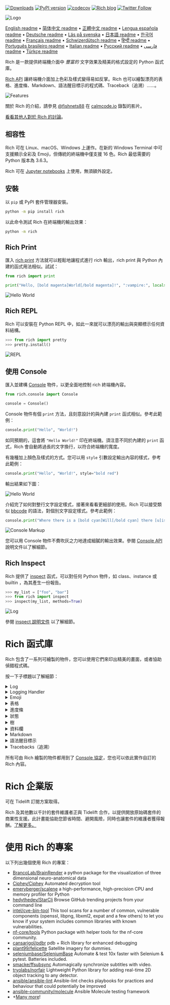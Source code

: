 [![Downloads](https://pepy.tech/badge/rich/month)](https://pepy.tech/project/rich)
[![PyPI version](https://badge.fury.io/py/rich.svg)](https://badge.fury.io/py/rich)
[![codecov](https://codecov.io/gh/Textualize/rich/branch/master/graph/badge.svg)](https://codecov.io/gh/Textualize/rich)
[![Rich blog](https://img.shields.io/badge/blog-rich%20news-yellowgreen)](https://www.willmcgugan.com/tag/rich/)
[![Twitter Follow](https://img.shields.io/twitter/follow/willmcgugan.svg?style=social)](https://twitter.com/willmcgugan)

![Logo](https://github.com/textualize/rich/raw/master/imgs/logo.svg)

[English readme](https://github.com/textualize/rich/blob/master/README.md)
 • [简体中文 readme](https://github.com/textualize/rich/blob/master/README.cn.md)
 • [正體中文 readme](https://github.com/textualize/rich/blob/master/README.zh-tw.md)
 • [Lengua española readme](https://github.com/textualize/rich/blob/master/README.es.md)
 • [Deutsche readme](https://github.com/textualize/rich/blob/master/README.de.md)
 • [Läs på svenska](https://github.com/textualize/rich/blob/master/README.sv.md)
 • [日本語 readme](https://github.com/textualize/rich/blob/master/README.ja.md)
 • [한국어 readme](https://github.com/textualize/rich/blob/master/README.kr.md)
 • [Français readme](https://github.com/textualize/rich/blob/master/README.fr.md)
 • [Schwizerdütsch readme](https://github.com/textualize/rich/blob/master/README.de-ch.md)
 • [हिन्दी readme](https://github.com/textualize/rich/blob/master/README.hi.md)
 • [Português brasileiro readme](https://github.com/textualize/rich/blob/master/README.pt-br.md)
 • [Italian readme](https://github.com/textualize/rich/blob/master/README.it.md)
 • [Русский readme](https://github.com/textualize/rich/blob/master/README.ru.md)
  • [فارسی readme](https://github.com/textualize/rich/blob/master/README.fa.md)
 • [Türkçe readme](https://github.com/textualize/rich/blob/master/README.tr.md)

Rich 是一款提供終端機介面中 _豐富的_ 文字效果及精美的格式設定的 Python 函式庫。

[Rich API](https://rich.readthedocs.io/en/latest/) 讓終端機介面加上色彩及樣式變得易如反掌。Rich 也可以繪製漂亮的表格、進度條、Markdown、語法醒目標示的程式碼、Traceback（追溯）……。

![Features](https://github.com/textualize/rich/raw/master/imgs/features.png)

關於 Rich 的介紹，請參見 [@fishnets88](https://twitter.com/fishnets88) 在 [calmcode.io](https://calmcode.io/rich/introduction.html) 錄製的影片。

[看看其他人對於 Rich 的討論](https://www.willmcgugan.com/blog/pages/post/rich-tweets/)。

## 相容性

Rich 可在 Linux、macOS、Windows 上運作。在新的 Windows Terminal 中可支援顯示全彩及 Emoji，但傳統的終端機中僅支援 16 色。Rich 最低需要的 Python 版本為 3.6.3。

Rich 可在 [Jupyter notebooks](https://jupyter.org/) 上使用，無須額外設定。

## 安裝

以 `pip` 或 PyPI 套件管理器安裝。

```sh
python -m pip install rich
```

以此命令測試 Rich 在終端機的輸出效果：

```sh
python -m rich
```

## Rich Print

匯入 [rich print](https://rich.readthedocs.io/en/latest/introduction.html#quick-start) 方法就可以輕鬆地讓程式進行 rich 輸出，rich print 與 Python 內建的函式用法相似。試試：

```python
from rich import print

print("Hello, [bold magenta]World[/bold magenta]!", ":vampire:", locals())
```

![Hello World](https://github.com/textualize/rich/raw/master/imgs/print.png)

## Rich REPL

Rich 可以安裝在 Python REPL 中，如此一來就可以漂亮的輸出與突顯標示任何資料結構。

```python
>>> from rich import pretty
>>> pretty.install()
```

![REPL](https://github.com/textualize/rich/raw/master/imgs/repl.png)

## 使用 Console

匯入並建構 [Console](https://rich.readthedocs.io/en/latest/reference/console.html#rich.console.Console) 物件，以更全面地控制 rich 終端機內容。

```python
from rich.console import Console

console = Console()
```

Console 物件有個 `print` 方法，且刻意設計的與內建 `print` 函式相似。參考此範例：

```python
console.print("Hello", "World!")
```

如同預期的，這會將 `"Hello World!"` 印在終端機。須注意不同於內建的 `print` 函式，Rich 會自動將過長的文字換行，以符合終端機的寬度。

有幾種加上顏色及樣式的方式。您可以用 `style` 引數設定輸出內容的樣式，參考此範例：

```python
console.print("Hello", "World!", style="bold red")
```

輸出結果如下圖：

![Hello World](https://github.com/textualize/rich/raw/master/imgs/hello_world.png)

介紹完了如何對整行文字設定樣式，接著來看看更細部的使用。Rich 可以接受類似 [bbcode](https://en.wikipedia.org/wiki/BBCode) 的語法，對個別文字設定樣式。參考此範例：

```python
console.print("Where there is a [bold cyan]Will[/bold cyan] there [u]is[/u] a [i]way[/i].")
```

![Console Markup](https://github.com/textualize/rich/raw/master/imgs/where_there_is_a_will.png)

您可以用 Console 物件不費吹灰之力地達成細膩的輸出效果。參閱 [Console API](https://rich.readthedocs.io/en/latest/console.html) 說明文件以了解細節。

## Rich Inspect

Rich 提供了 [inspect](https://rich.readthedocs.io/en/latest/reference/init.html?highlight=inspect#rich.inspect) 函式，可以對任何 Python 物件，如 class、instance 或 builtin ，為其產生一份報告。

```python
>>> my_list = ["foo", "bar"]
>>> from rich import inspect
>>> inspect(my_list, methods=True)
```

![Log](https://github.com/textualize/rich/raw/master/imgs/inspect.png)

參閱 [inspect 說明文件](https://rich.readthedocs.io/en/latest/reference/init.html#rich.inspect) 以了解細節。

# Rich 函式庫

Rich 包含了一系列可繪製的物件，您可以使用它們來印出精美的畫面，或者協助偵錯程式碼。

按一下子標題以了解細節：

<details>
<summary>Log</summary>

Console 物件提供了 `log()` 方法，使用方式與 `print()` 類似，但還多了一欄來顯示目前時間、進行呼叫的檔案及行號。預設情況下 Rich 會語法醒目標示 Python 的結構及 repr 字串。若使用於字典或串列這類集合性物件，Rich 會將其漂亮地印出來，以符合可用空間。此範例示範了這些功能。

```python
from rich.console import Console
console = Console()

test_data = [
    {"jsonrpc": "2.0", "method": "sum", "params": [None, 1, 2, 4, False, True], "id": "1",},
    {"jsonrpc": "2.0", "method": "notify_hello", "params": [7]},
    {"jsonrpc": "2.0", "method": "subtract", "params": [42, 23], "id": "2"},
]

def test_log():
    enabled = False
    context = {
        "foo": "bar",
    }
    movies = ["Deadpool", "Rise of the Skywalker"]
    console.log("Hello from", console, "!")
    console.log(test_data, log_locals=True)


test_log()
```

上面的程式碼會產生下圖結果：

![Log](https://github.com/textualize/rich/raw/master/imgs/log.png)

注意到 `log_locals` 引數，可用來輸出一張表格，用來顯示 log 方法被呼叫時，區域變數的內容。

log 方法可用於伺服器上長時間運作的程式，也很適合一般程式偵錯用途。

</details>
<details>
<summary>Logging Handler</summary>

您也可以使用內建的 [Handler 類別](https://rich.readthedocs.io/en/latest/logging.html) 來將 Python logging 模組的輸出內容格式化並賦予色彩：

![Logging](https://github.com/textualize/rich/raw/master/imgs/logging.png)

</details>

<details>
<summary>Emoji</summary>

以一對冒號包住表情符號的名稱，來透過 console 插入 Emoji。參考範例：

```python
>>> console.print(":smiley: :vampire: :pile_of_poo: :thumbs_up: :raccoon:")
😃 🧛 💩 👍 🦝
```

請謹慎使用此功能。

</details>

<details>
<summary>表格</summary>

Rich 可以用 unicode box 字元繪製彈性的 [表格](https://rich.readthedocs.io/en/latest/tables.html)。格式設定十分多元，包含框線、樣式、儲存格對齊……。

![table movie](https://github.com/textualize/rich/raw/master/imgs/table_movie.gif)

上圖的動畫效果是以 [table_movie.py](https://github.com/textualize/rich/blob/master/examples/table_movie.py) 產生的，該檔案位於 examples 資料夾。

參考這個簡單的表格範例：

```python
from rich.console import Console
from rich.table import Table

console = Console()

table = Table(show_header=True, header_style="bold magenta")
table.add_column("Date", style="dim", width=12)
table.add_column("Title")
table.add_column("Production Budget", justify="right")
table.add_column("Box Office", justify="right")
table.add_row(
    "Dec 20, 2019", "Star Wars: The Rise of Skywalker", "$275,000,000", "$375,126,118"
)
table.add_row(
    "May 25, 2018",
    "[red]Solo[/red]: A Star Wars Story",
    "$275,000,000",
    "$393,151,347",
)
table.add_row(
    "Dec 15, 2017",
    "Star Wars Ep. VIII: The Last Jedi",
    "$262,000,000",
    "[bold]$1,332,539,889[/bold]",
)

console.print(table)
```

執行結果如圖：

![table](https://github.com/textualize/rich/raw/master/imgs/table.png)

請留意，主控台標記的呈現方式與 `print()`、`log()` 相同。事實上，由 Rich 繪製的任何東西都可以被放在任何標題、列，甚至其他表格裡。

`Table` 類別很聰明，能夠自動調整欄寬來配合終端機的大小，也會在需要時自動將文字換行。此範例的程式碼與上一個相同，然而終端機變小了一點：

![table2](https://github.com/textualize/rich/raw/master/imgs/table2.png)

</details>

<details>
<summary>進度條</summary>

Rich 可繪製多個不閃爍的 [進度條](https://rich.readthedocs.io/en/latest/progress.html)，以追蹤需時較久的工作。

基本的使用方式，是將序列放在 `track` 函式中，再對其結果疊代。參考此範例：

```python
from rich.progress import track

for step in track(range(100)):
    do_step(step)
```

新增多個進度條也不是難事，來看看說明文件中的範例：

![progress](https://github.com/textualize/rich/raw/master/imgs/progress.gif)

您可以調整要顯示的狀態欄位。內建的欄位包含完成百分比、檔案大小、讀寫速度及剩餘時間。來看看另一個用來顯示下載進度的範例：

![progress](https://github.com/textualize/rich/raw/master/imgs/downloader.gif)

想嘗試看看嗎？您可以在 [examples/downloader.py](https://github.com/textualize/rich/blob/master/examples/downloader.py) 取得此範例程式。此程式可以在下載多個檔案時顯示各自的進度。

</details>

<details>
<summary>狀態</summary>

有些狀況下很難估計進度，就可以使用 [status](https://rich.readthedocs.io/en/latest/reference/console.html#rich.console.Console.status) 方法，此方法會顯示「spinner」動畫及訊息。該動畫播放時，仍可正常操作主控台。參考此範例：

```python
from time import sleep
from rich.console import Console

console = Console()
tasks = [f"task {n}" for n in range(1, 11)]

with console.status("[bold green]Working on tasks...") as status:
    while tasks:
        task = tasks.pop(0)
        sleep(1)
        console.log(f"{task} complete")
```

終端機的顯示效果如下：

![status](https://github.com/textualize/rich/raw/master/imgs/status.gif)

該 spinner 動畫乃借用自 [cli-spinners](https://www.npmjs.com/package/cli-spinners)。可以用 `spinner` 參數指定 spinner 樣式。執行此命令以顯示可用的值：

```
python -m rich.spinner
```

此命令在終端機的輸出結果如下圖：

![spinners](https://github.com/textualize/rich/raw/master/imgs/spinners.gif)

</details>

<details>
<summary>樹</summary>

Rich 可以用導引線繪製一棵 [樹](https://rich.readthedocs.io/en/latest/tree.html)。樹很適合用來顯示檔案結構，或其他繼承性的資料。

可以用文字或其他 Rich 能繪製的元素作為樹的標籤。執行下列程式碼來看看效果：

```
python -m rich.tree
```

這會產生下圖的結果：

![markdown](https://github.com/textualize/rich/raw/master/imgs/tree.png)

您可以參考 [tree.py](https://github.com/textualize/rich/blob/master/examples/tree.py) 範例程式，此程式可以樹狀圖展示目錄結構，如同 Linux 的 `tree` 命令。

</details>

<details>
<summary>資料欄</summary>

Rich 可以將內容呈現於整齊的 [資料欄](https://rich.readthedocs.io/en/latest/columns.html) 中，其欄寬可為等寬或最適寬度。此範例仿作了 macOS / Linux 系統中 `ls` 命令的基本功能，可以用資料欄列出目錄：

```python
import os
import sys

from rich import print
from rich.columns import Columns

directory = os.listdir(sys.argv[1])
print(Columns(directory))
```

此螢幕截圖為 [資料欄範例](https://github.com/textualize/rich/blob/master/examples/columns.py) 的輸出結果。此程式從某 API 取得資料，並以資料欄呈現：

![columns](https://github.com/textualize/rich/raw/master/imgs/columns.png)

</details>

<details>
<summary>Markdown</summary>

Rich 可以繪製 [Markdown](https://rich.readthedocs.io/en/latest/markdown.html) 並處理了將其轉換為終端機格式的大量工作。

先匯入 `Markdown` 類別，再以內容為 Markdown 語言的字串建構一個物件，接著將其印到 console。參考此範例：

```python
from rich.console import Console
from rich.markdown import Markdown

console = Console()
with open("README.md") as readme:
    markdown = Markdown(readme.read())
console.print(markdown)
```

執行結果如下圖：

![markdown](https://github.com/textualize/rich/raw/master/imgs/markdown.png)

</details>

<details>
<summary>語法醒目標示</summary>

Rich 使用了 [pygments](https://pygments.org/) 函式庫來實作 [語法醒目標示](https://rich.readthedocs.io/en/latest/syntax.html) 功能。使用方式與繪製 Markdown 相似，先建構 `Syntax` 物件並將其印到 console。參考此範例：

```python
from rich.console import Console
from rich.syntax import Syntax

my_code = '''
def iter_first_last(values: Iterable[T]) -> Iterable[Tuple[bool, bool, T]]:
    """Iterate and generate a tuple with a flag for first and last value."""
    iter_values = iter(values)
    try:
        previous_value = next(iter_values)
    except StopIteration:
        return
    first = True
    for value in iter_values:
        yield first, False, previous_value
        first = False
        previous_value = value
    yield first, True, previous_value
'''
syntax = Syntax(my_code, "python", theme="monokai", line_numbers=True)
console = Console()
console.print(syntax)
```

執行結果如下圖：

![syntax](https://github.com/textualize/rich/raw/master/imgs/syntax.png)

</details>

<details>
<summary>Tracebacks（追溯）</summary>

Rich 可以繪製 [漂亮的 tracebacks](https://rich.readthedocs.io/en/latest/traceback.html)，相較標準的 Python traceback 顯示了更多程式碼且更好懂。您可以將 Rich 設為預設的 traceback handler（處理常式），如此一來所有未接住的例外都由 Rich 呈現。

它在 macOS 上執行的效果如圖（Linux 上差異不大）：

![traceback](https://github.com/textualize/rich/raw/master/imgs/traceback.png)

</details>

所有可由 Rich 繪製的物件都用到了 [Console 協定](https://rich.readthedocs.io/en/latest/protocol.html)，您也可以依此實作自訂的 Rich 內容。

# Rich 企業版

可在 Tidelift 訂閱方案取得。

Rich 及其他數以千計的套件維護者正與 Tidelift 合作，以提供開放原始碼套件的商業性支援。此計畫能協助您節省時間、避開風險，同時也讓套件的維護者獲得報酬。[了解更多。](https://tidelift.com/subscription/pkg/pypi-rich?utm_source=pypi-rich&utm_medium=referral&utm_campaign=enterprise&utm_term=repo)

# 使用 Rich 的專案

以下列出幾個使用 Rich 的專案：

- [BrancoLab/BrainRender](https://github.com/BrancoLab/BrainRender)
  a python package for the visualization of three dimensional neuro-anatomical data
- [Ciphey/Ciphey](https://github.com/Ciphey/Ciphey)
  Automated decryption tool
- [emeryberger/scalene](https://github.com/emeryberger/scalene)
  a high-performance, high-precision CPU and memory profiler for Python
- [hedythedev/StarCli](https://github.com/hedythedev/starcli)
  Browse GitHub trending projects from your command line
- [intel/cve-bin-tool](https://github.com/intel/cve-bin-tool)
  This tool scans for a number of common, vulnerable components (openssl, libpng, libxml2, expat and a few others) to let you know if your system includes common libraries with known vulnerabilities.
- [nf-core/tools](https://github.com/nf-core/tools)
  Python package with helper tools for the nf-core community.
- [cansarigol/pdbr](https://github.com/cansarigol/pdbr)
  pdb + Rich library for enhanced debugging
- [plant99/felicette](https://github.com/plant99/felicette)
  Satellite imagery for dummies.
- [seleniumbase/SeleniumBase](https://github.com/seleniumbase/SeleniumBase)
  Automate & test 10x faster with Selenium & pytest. Batteries included.
- [smacke/ffsubsync](https://github.com/smacke/ffsubsync)
  Automagically synchronize subtitles with video.
- [tryolabs/norfair](https://github.com/tryolabs/norfair)
  Lightweight Python library for adding real-time 2D object tracking to any detector.
- [ansible/ansible-lint](https://github.com/ansible/ansible-lint) Ansible-lint checks playbooks for practices and behaviour that could potentially be improved
- [ansible-community/molecule](https://github.com/ansible-community/molecule) Ansible Molecule testing framework
- +[Many more](https://github.com/textualize/rich/network/dependents)!

<!-- This is a test, no need to translate -->
